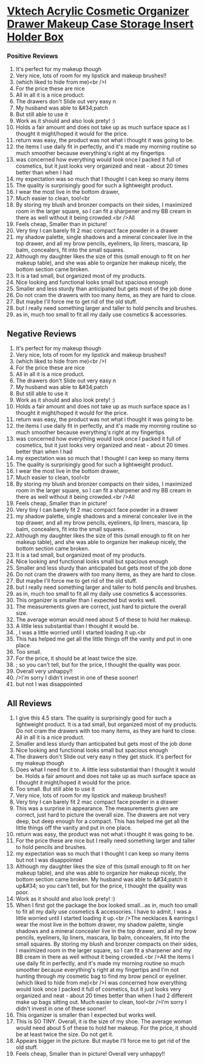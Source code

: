 # [Vktech Acrylic Cosmetic Organizer Drawer Makeup Case Storage Insert Holder Box](https://products.checkmycream.com/products/Vktech-Acrylic-Cosmetic-Organizer-Drawer-Makeup-Case-Storage-Insert-Holder-Box.html)

### Positive Reviews

<ol>
      <li>It&#x27;s perfect for my makeup though</li>
      <li>Very nice,  lots of room for my lipstick and makeup brushes!!</li>
      <li>(which liked to hide from me)&lt;br /&gt;I</li>
      <li>For the price these are nice</li>
      <li>All in all  it is a nice product.</li>
      <li>The drawers don&#x27;t Slide out very easy n</li>
      <li>My husband was able to &amp;#34;patch</li>
      <li>But still able to use it</li>
      <li>Work as it should and also look prety! :)</li>
      <li>Holds a fair amount and does not take up as much surface space as I thought it might/hoped it would for the price.</li>
      <li>return was easy, the product was not what i thought it was going to be.</li>
      <li>the items I use daily fit in perfectly, and it&#x27;s made my morning routine so much smoother because everything&#x27;s right at my fingertips</li>
      <li>was concerned how everything would look once I packed it full of cosmetics, but it just looks very organized and neat - about 20 times better than when I had</li>
      <li>my expectation was so much that I thought I can keep so many items</li>
      <li>The quality is surprisingly good for such a lightweight product.</li>
      <li>I wear the most live in the bottom drawer,</li>
      <li>Much easier to clean, too!&lt;br</li>
      <li>By storing my blush and bronzer compacts on their sides, I maximized room in the larger square, so I can fit a sharpener and my BB cream in there as well without it being crowded.&lt;br /&gt;All</li>
      <li>Feels cheap, Smaller than in picture!</li>
      <li>Very tiny I can barely fit 2 mac compact face powder in a drawer</li>
      <li>my shadow palette, single shadows and a mineral concealer live in the top drawer, and all my brow pencils, eyeliners, lip liners, mascara, lip balm, concealers, fit into the small squares.  </li>
      <li>Although my daughter likes the size of this (small enough to fit on her makeup table), and she was able to organize her makeup nicely, the bottom section came broken.</li>
      <li>It is a tad small, but organized most of my products.</li>
      <li>Nice looking and functional looks small but spacious enough</li>
      <li>Smaller and less sturdy than anticipated but gets most of the job done</li>
      <li>Do not cram the drawers with too many items, as they are hard to close.</li>
      <li>But maybe I&#x27;ll force me to get rid of the old stuff.</li>
      <li>but I really need something larger and taller to hold pencils and brushes.</li>
      <li>as in, much too small to fit all my daily use cosmetics &amp; accessories.  </li>
</ol>


<h2>Negative Reviews</h2>
<ol>
<li> It&#x27;s perfect for my makeup though</li>
<li> Very nice,  lots of room for my lipstick and makeup brushes!!</li>
<li> (which liked to hide from me)&lt;br /&gt;I</li>
<li> For the price these are nice</li>
<li> All in all  it is a nice product.</li>
<li> The drawers don&#x27;t Slide out very easy n</li>
<li> My husband was able to &amp;#34;patch</li>
<li> But still able to use it</li>
<li> Work as it should and also look prety! :)</li>
<li> Holds a fair amount and does not take up as much surface space as I thought it might/hoped it would for the price.</li>
<li> return was easy, the product was not what i thought it was going to be.</li>
<li> the items I use daily fit in perfectly, and it&#x27;s made my morning routine so much smoother because everything&#x27;s right at my fingertips</li>
<li> was concerned how everything would look once I packed it full of cosmetics, but it just looks very organized and neat - about 20 times better than when I had</li>
<li> my expectation was so much that I thought I can keep so many items</li>
<li> The quality is surprisingly good for such a lightweight product.</li>
<li> I wear the most live in the bottom drawer,</li>
<li> Much easier to clean, too!&lt;br</li>
<li> By storing my blush and bronzer compacts on their sides, I maximized room in the larger square, so I can fit a sharpener and my BB cream in there as well without it being crowded.&lt;br /&gt;All</li>
<li> Feels cheap, Smaller than in picture!</li>
<li> Very tiny I can barely fit 2 mac compact face powder in a drawer</li>
<li> my shadow palette, single shadows and a mineral concealer live in the top drawer, and all my brow pencils, eyeliners, lip liners, mascara, lip balm, concealers, fit into the small squares.  </li>
<li> Although my daughter likes the size of this (small enough to fit on her makeup table), and she was able to organize her makeup nicely, the bottom section came broken.</li>
<li> It is a tad small, but organized most of my products.</li>
<li> Nice looking and functional looks small but spacious enough</li>
<li> Smaller and less sturdy than anticipated but gets most of the job done</li>
<li> Do not cram the drawers with too many items, as they are hard to close.</li>
<li> But maybe I&#x27;ll force me to get rid of the old stuff.</li>
<li> but I really need something larger and taller to hold pencils and brushes.</li>
<li> as in, much too small to fit all my daily use cosmetics &amp; accessories.  </li>
<li> This organizer is smaller than I expected but works well.</li>
<li> The measurements given are correct, just hard to picture the overall size.  </li>
<li> The average woman would need about 5 of these to hold her makeup.</li>
<li> A little less substantial than I thought it would be.</li>
<li> , I was a little worried until I started loading it up.&lt;br</li>
<li> This has helped me get all the little things off the vanity and put in one place.</li>
<li> Too small.</li>
<li> For the price, it should be at least twice the size.</li>
<li> ; so you can&#x27;t tell, but for the price, I thought the quality was poor.</li>
<li> Overall very unhappy!!</li>
<li> /&gt;I&#x27;m sorry I didn&#x27;t invest in one of these sooner!</li>
<li> but not I was disappointed</li>
</ol>

<h2>All Reviews</h2>

<ol>
    <li> I give this 4.5 stars. The quality is surprisingly good for such a lightweight product. It is a tad small, but organized most of my products. Do not cram the drawers with too many items, as they are hard to close. All in all  it is a nice product.</li>
    <li> Smaller and less sturdy than anticipated but gets most of the job done</li>
    <li> Nice looking and functional looks small but spacious enough</li>
    <li> The drawers don&#x27;t Slide out very easy n they get stuck. It&#x27;s perfect for my makeup though</li>
    <li> Does what I need for it to.  A little less substantial than I thought it would be. Holds a fair amount and does not take up as much surface space as I thought it might/hoped it would for the price.</li>
    <li> Too small. But still able to use it</li>
    <li> Very nice,  lots of room for my lipstick and makeup brushes!!</li>
    <li> Very tiny I can barely fit 2 mac compact face powder in a drawer</li>
    <li> This was a surprise in appearance.  The measurements given are correct, just hard to picture the overall size.  The drawers are not very deep, but deep enough for a compact.  This has helped me get all the little things off the vanity and put in one place.</li>
    <li> return was easy, the product was not what i thought it was going to be.</li>
    <li> For the price these are nice but I really need something larger and taller to hold pencils and brushes.</li>
    <li> my expectation was so much that I thought I can keep so many items but not I was disappointed</li>
    <li> Although my daughter likes the size of this (small enough to fit on her makeup table), and she was able to organize her makeup nicely, the bottom section came broken. My husband was able to &amp;#34;patch it up&amp;#34; so you can&#x27;t tell, but for the price, I thought the quality was poor.</li>
    <li> Work as it should and also look prety! :)</li>
    <li> When I first got the package the box looked small...as in, much too small to fit all my daily use cosmetics &amp; accessories.  I have to admit, I was a little worried until I started loading it up.&lt;br /&gt;The necklaces &amp; earrings I wear the most live in the bottom drawer, my shadow palette, single shadows and a mineral concealer live in the top drawer, and all my brow pencils, eyeliners, lip liners, mascara, lip balm, concealers, fit into the small squares.  By storing my blush and bronzer compacts on their sides, I maximized room in the larger square, so I can fit a sharpener and my BB cream in there as well without it being crowded.&lt;br /&gt;All the items I use daily fit in perfectly, and it&#x27;s made my morning routine so much smoother because everything&#x27;s right at my fingertips and I&#x27;m  not hunting through my cosmetic bag to find my brow pencil or eyeliner.  (which liked to hide from me)&lt;br /&gt;I was concerned how everything would look once I packed it full of cosmetics, but it just looks very organized and neat - about 20 times better than when I had 2 different make up bags sitting out.  Much easier to clean, too!&lt;br /&gt;I&#x27;m sorry I didn&#x27;t invest in one of these sooner!</li>
    <li> This organizer is smaller than I expected but works well.</li>
    <li> This is SO TINY. Overall, it is the size of my shoe. The average woman would need about 5 of these to hold her makeup. For the price, it should be at least twice the size. Do not get it.</li>
    <li> Appears bigger in the picture. But maybe I&#x27;ll force me to get rid of the old stuff.</li>
    <li> Feels cheap, Smaller than in picture! Overall very unhappy!!</li>
</ol>




